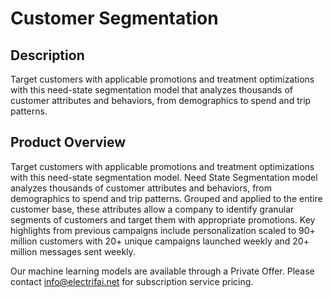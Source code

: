 # Customer Segmentation

## Description
Target customers with applicable promotions and treatment optimizations with this need-state segmentation model that analyzes thousands of customer attributes and behaviors, from demographics to spend and trip patterns.

## Product Overview
Target customers with applicable promotions and treatment optimizations with this need-state segmentation model. Need State Segmentation model analyzes thousands of customer attributes and behaviors, from demographics to spend and trip patterns. Grouped and applied to the entire customer base, these attributes allow a company to identify granular segments of customers and target them with appropriate promotions. Key highlights from previous campaigns include personalization scaled to 90+ million customers with 20+ unique campaigns launched weekly and 20+ million messages sent weekly. 

Our machine learning models are available through a Private Offer. Please contact info@electrifai.net for subscription service pricing.

